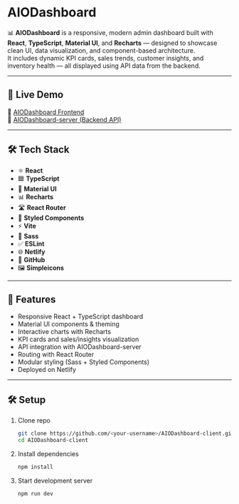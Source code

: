 # AIODashboard

📊 **AIODashboard** is a responsive, modern admin dashboard built with **React**, **TypeScript**, **Material UI**, and **Recharts** — designed to showcase clean UI, data visualization, and component-based architecture.  
It includes dynamic KPI cards, sales trends, customer insights, and inventory health — all displayed using API data from the backend.

---

## 🚀 Live Demo

🔗 [AIODashboard Frontend](https://aiodashboard.netlify.app/)  
🔗 [AIODashboard-server (Backend API)](https://aiodashboard-server.onrender.com/)

---

## 🛠️ Tech Stack

- ⚛️ **React**
- 🟦 **TypeScript**
- 🎨 **Material UI**
- 📊 **Recharts**
- 🛣️ **React Router**
- 💅 **Styled Components**
- ⚡ **Vite**
- 🎀 **Sass**
- ✅ **ESLint**
- 🌐 **Netlify**
- 🔗 **GitHub**
- 🖼️ **Simpleicons**

---

## 📂 Features

- Responsive React + TypeScript dashboard
- Material UI components & theming
- Interactive charts with Recharts
- KPI cards and sales/insights visualization
- API integration with AIODashboard-server
- Routing with React Router
- Modular styling (Sass + Styled Components)
- Deployed on Netlify

---

## 🛠️ Setup

1. Clone repo

   ```bash
   git clone https://github.com/<your-username>/AIODashboard-client.git
   cd AIODashboard-client
   ```

2. Install dependencies

   ```bash
   npm install
   ```

3. Start development server
   ```bash
   npm run dev
   ```
